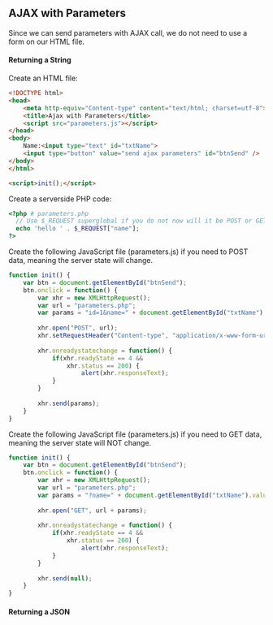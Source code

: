 ## AJAX with Parameters
Since we can send parameters with AJAX call, we do not need to use a form on our HTML file.

#### Returning a String
Create an HTML file:
```html
<!DOCTYPE html>
<head>
	<meta http-equiv="Content-type" content="text/html; charset=utf-8">
	<title>Ajax with Parameters</title>
	<script src="parameters.js"></script>
</head>
<body>
	Name:<input type="text" id="txtName">
	<input type="button" value="send ajax parameters" id="btnSend" />
</body>
</html>

<script>init();</script>
```
Create a serverside PHP code:
```PHP
<?php # parameters.php
  // Use $_REQUEST superglobal if you do not now will it be POST or GET request
  echo 'hello ' . $_REQUEST["name"];
?>
```
Create the following JavaScript file (parameters.js) if you need to POST data, meaning the server state will change.
```javascript
function init() {
	var btn = document.getElementById("btnSend");
	btn.onclick = function() {
		var xhr = new XMLHttpRequest();
		var url = "parameters.php";
		var params = "id=1&name=" + document.getElementById("txtName").value;
		
		xhr.open("POST", url);
		xhr.setRequestHeader("Content-type", "application/x-www-form-urlencoded");
		
		xhr.onreadystatechange = function() {
			if(xhr.readyState == 4 &&
				xhr.status == 200) {
					alert(xhr.responseText);
			}
		}
		
		xhr.send(params);
	}
}
```
Create the following JavaScript file (parameters.js) if you need to GET data, meaning the server state will NOT change.
```javascript
function init() {
	var btn = document.getElementById("btnSend");
	btn.onclick = function() {
		var xhr = new XMLHttpRequest();
		var url = "parameters.php";
		var params = "?name=" + document.getElementById("txtName").value;
		
		xhr.open("GET", url + params);
		
		xhr.onreadystatechange = function() {
			if(xhr.readyState == 4 &&
				xhr.status == 200) {
					alert(xhr.responseText);
			}
		}
		
		xhr.send(null);
	}
}
```
#### Returning a JSON
